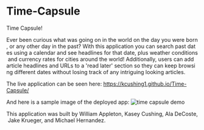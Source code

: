 # Time-Capsule

Time Capsule!

Ever been curious what was going on in the world on the day you were born, or any other day in the past? With this application you can search past dates using a calendar and see headlines for that date, plus weather conditions and currency rates for cities around the world! Additionally, users can add article headlines and URLs to a 'read later' section so they can keep browsing different dates without losing track of any intriguing looking articles. 

The live application can be seen here: https://kcushing1.github.io/Time-Capsule/

And here is a sample image of the deployed app: ![time capsule demo](./assets/functionality-time-capsule.gif)

This application was built by William Appleton, Kasey Cushing, Ala DeCoste, Jake Krueger, and Michael Hernandez.
